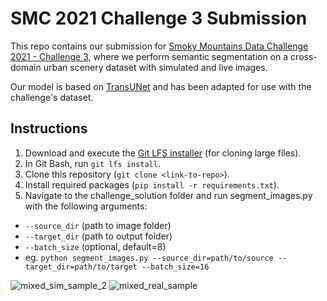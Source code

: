 # SMC 2021 Challenge 3 Submission
 This repo contains our submission for [Smoky Mountains Data Challenge 2021 - Challenge 3](https://smc-datachallenge.ornl.gov/data-challenges-2021/), where we perform semantic segmentation on a cross-domain urban scenery dataset with simulated and live
 images.
 
Our model is based on [TransUNet](https://github.com/Beckschen/TransUNet) and has been adapted for use with the challenge's dataset.

## Instructions
1. Download and execute the [Git LFS installer](https://git-lfs.github.com/) (for cloning large files).
2. In Git Bash, run `git lfs install`.
3. Clone this repository (`git clone <link-to-repo>`).
4. Install required packages (`pip install -r requirements.txt`).
5. Navigate to the challenge_solution folder and run segment_images.py with the following arguments:
- `--source_dir` (path to image folder)
- `--target_dir` (path to output folder)
- `--batch_size` (optional, default=8)
- eg. `python segment_images.py --source_dir=path/to/source --target_dir=path/to/target --batch_size=16`

![mixed_sim_sample_2](https://user-images.githubusercontent.com/71860925/129434954-836f9ca9-89d9-4b3f-b0c1-4a7187cd6914.png)
![mixed_real_sample](https://user-images.githubusercontent.com/71860925/129434965-fd179c6c-9358-42e2-91cf-21ab5a0402ec.png)
